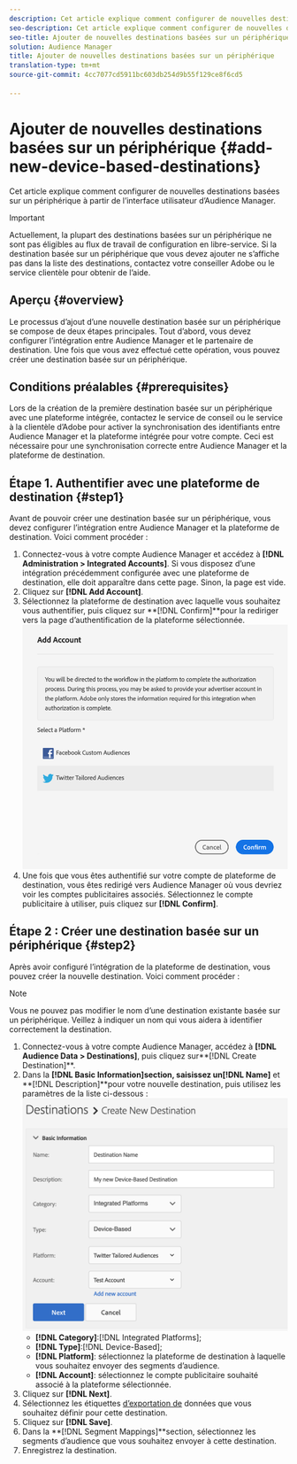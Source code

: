 ```yaml
---
description: Cet article explique comment configurer de nouvelles destinations basées sur un périphérique à partir de l’interface utilisateur d’Audience Manager.
seo-description: Cet article explique comment configurer de nouvelles destinations basées sur un périphérique à partir de l’interface utilisateur d’Audience Manager.
seo-title: Ajouter de nouvelles destinations basées sur un périphérique
solution: Audience Manager
title: Ajouter de nouvelles destinations basées sur un périphérique
translation-type: tm+mt
source-git-commit: 4cc7077cd5911bc603db254d9b55f129ce8f6cd5

---
```



# Ajouter de nouvelles destinations basées sur un périphérique {#add-new-device-based-destinations}

Cet article explique comment configurer de nouvelles destinations basées sur un périphérique à partir de l’interface utilisateur d’Audience Manager.

>[!IMPORTANT]
>
>Actuellement, la plupart des destinations basées sur un périphérique ne sont pas éligibles au flux de travail de configuration en libre-service. Si la destination basée sur un périphérique que vous devez ajouter ne s’affiche pas dans la liste des destinations, contactez votre conseiller Adobe ou le service clientèle pour obtenir de l’aide.

## Aperçu {#overview}

Le processus d’ajout d’une nouvelle destination basée sur un périphérique se compose de deux étapes principales. Tout d’abord, vous devez configurer l’intégration entre Audience Manager et le partenaire de destination. Une fois que vous avez effectué cette opération, vous pouvez créer une destination basée sur un périphérique.

## Conditions préalables {#prerequisites}

Lors de la création de la première destination basée sur un périphérique avec une plateforme intégrée, contactez le service de conseil ou le service à la clientèle d’Adobe pour activer la synchronisation des identifiants entre Audience Manager et la plateforme intégrée pour votre compte. Ceci est nécessaire pour une synchronisation correcte entre Audience Manager et la plateforme de destination.



## Étape 1. Authentifier avec une plateforme de destination {#step1}

Avant de pouvoir créer une destination basée sur un périphérique, vous devez configurer l’intégration entre Audience Manager et la plateforme de destination. Voici comment procéder :

1. Connectez-vous à votre compte Audience Manager et accédez à **[!DNL Administration > Integrated Accounts]**. Si vous disposez d’une intégration précédemment configurée avec une plateforme de destination, elle doit apparaître dans cette page. Sinon, la page est vide.
1. Cliquez sur **[!DNL Add Account]**.
1. Sélectionnez la plateforme de destination avec laquelle vous souhaitez vous authentifier, puis cliquez sur **[!DNL Confirm]**pour la rediriger vers la page d’authentification de la plateforme sélectionnée.![plates-formes intégrées](assets/dbd-integrated-platforms.png)
1. Une fois que vous êtes authentifié sur votre compte de plateforme de destination, vous êtes redirigé vers Audience Manager où vous devriez voir les comptes publicitaires associés. Sélectionnez le compte publicitaire à utiliser, puis cliquez sur **[!DNL Confirm]**.

## Étape 2 : Créer une destination basée sur un périphérique {#step2}

Après avoir configuré l’intégration de la plateforme de destination, vous pouvez créer la nouvelle destination. Voici comment procéder :

>[!NOTE]
>
>Vous ne pouvez pas modifier le nom d’une destination existante basée sur un périphérique. Veillez à indiquer un nom qui vous aidera à identifier correctement la destination.

1. Connectez-vous à votre compte Audience Manager, accédez à **[!DNL Audience Data > Destinations]**, puis cliquez sur**[!DNL Create Destination]**.
1. Dans la **[!DNL Basic Information]**section, saisissez un**[!DNL Name]** et **[!DNL Description]**pour votre nouvelle destination, puis utilisez les paramètres de la liste ci-dessous :![configuration](assets/dbd-new-basic.png)
   * **[!DNL Category]**:[!DNL Integrated Platforms];
   * **[!DNL Type]**:[!DNL Device-Based];
   * **[!DNL Platform]**: sélectionnez la plateforme de destination à laquelle vous souhaitez envoyer des segments d’audience.
   * **[!DNL Account]**: sélectionnez le compte publicitaire souhaité associé à la plateforme sélectionnée.
1. Cliquez sur **[!DNL Next]**.
1. Sélectionnez les étiquettes [d’exportation de](/help/using/features/data-export-controls.md#controls-labels) données que vous souhaitez définir pour cette destination.
1. Cliquez sur **[!DNL Save]**.
1. Dans la **[!DNL Segment Mappings]**section, sélectionnez les segments d’audience que vous souhaitez envoyer à cette destination.
1. Enregistrez la destination.
